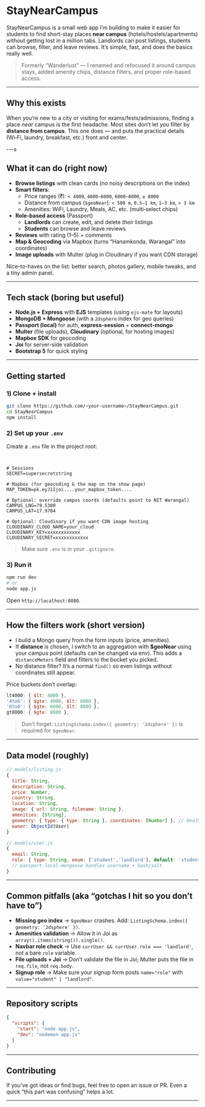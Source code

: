 # StayNearCampus

StayNearCampus is a small web app I’m building to make it easier for students to find short-stay places **near campus** (hotels/hostels/apartments) without getting lost in a million tabs. Landlords can post listings, students can browse, filter, and leave reviews. It’s simple, fast, and does the basics really well.

> Formerly “Wanderlust” — I renamed and refocused it around campus stays, added amenity chips, distance filters, and proper role-based access.

---

## Why this exists

When you’re new to a city or visiting for exams/fests/admissions, finding a place *near* campus is the first headache. Most sites don’t let you filter by **distance from campus**. This one does — and puts the practical details (Wi‑Fi, laundry, breakfast, etc.) front and center.

---s

## What it can do (right now)

- **Browse listings** with clean cards (no noisy descriptions on the index)
- **Smart filters**:
  - Price ranges (₹): `< 4000`, `4000–6000`, `6000–8000`, `≥ 8000`
  - Distance from campus (`$geoNear`): `< 500 m`, `0.5–1 km`, `1–3 km`, `> 3 km`
  - Amenities: WiFi, Laundry, Meals, AC, etc. (multi‑select chips)
- **Role-based access** (Passport)
  - **Landlords** can create, edit, and delete *their* listings
  - **Students** can browse and leave reviews
- **Reviews** with rating (1–5) + comments
- **Map & Geocoding** via Mapbox (turns “Hanamkonda, Warangal” into coordinates)
- **Image uploads** with Multer (plug in Cloudinary if you want CDN storage)

Nice-to-haves on the list: better search, photos gallery, mobile tweaks, and a tiny admin panel.

---

## Tech stack (boring but useful)

- **Node.js + Express** with **EJS** templates (using `ejs-mate` for layouts)
- **MongoDB + Mongoose** (with a `2dsphere` index for geo queries)
- **Passport (local)** for auth, **express-session** + **connect-mongo**
- **Multer** (file uploads), **Cloudinary** (optional, for hosting images)
- **Mapbox SDK** for geocoding
- **Joi** for server-side validation
- **Bootstrap 5** for quick styling

---

## Getting started

### 1) Clone + install
```bash
git clone https://github.com/<your-username>/StayNearCampus.git
cd StayNearCampus
npm install
```

### 2) Set up your `.env`
Create a `.env` file in the project root:

```env


# Sessions
SECRET=supersecretstring

# Mapbox (for geocoding & the map on the show page)
MAP_TOKEN=pk.eyJ1Ijoi....your_mapbox_token....

# Optional: override campus coords (defaults point to NIT Warangal)
CAMPUS_LNG=79.5300
CAMPUS_LAT=17.9784

# Optional: Cloudinary if you want CDN image hosting
CLOUDINARY_CLOUD_NAME=your_cloud
CLOUDINARY_KEY=xxxxxxxxxxxx
CLOUDINARY_SECRET=xxxxxxxxxxxx
```

> Make sure `.env` is in your `.gitignore`.

### 3) Run it
```bash
npm run dev
# or
node app.js
```
Open `http://localhost:8080`.

---

## How the filters work (short version)

- I build a Mongo query from the form inputs (price, amenities).
- If **distance** is chosen, I switch to an aggregation with **$geoNear** using your campus point (defaults can be changed via env). This adds a `distanceMeters` field and filters to the bucket you picked.
- No distance filter? It’s a normal `find()` so even listings without coordinates still appear.

Price buckets don’t overlap:
```js
lt4000: { $lt: 4000 },
'4to6': { $gte: 4000, $lt: 6000 },
'6to8': { $gte: 6000, $lt: 8000 },
gt8000: { $gte: 8000 },
```

> Don’t forget: `ListingSchema.index({ geometry: '2dsphere' })` is required for `$geoNear`.

---

## Data model (roughly)

```js
// models/listing.js
{
  title: String,
  description: String,
  price: Number,
  country: String,
  location: String,
  image: { url: String, filename: String },
  amenities: [String],
  geometry: { type: { type: String }, coordinates: [Number] }, // GeoJSON Point
  owner: ObjectId(User)
}

// models/user.js
{
  email: String,
  role: { type: String, enum: ['student','landlord'], default: 'student' }
  // passport-local-mongoose handles username + hash/salt
}
```

---

## Common pitfalls (aka “gotchas I hit so you don’t have to”)

- **Missing geo index** → `$geoNear` crashes. Add: `ListingSchema.index({ geometry: '2dsphere' })`.
- **Amenities validation** → Allow it in Joi as `array().items(string()).single()`.
- **Navbar role check** → Use `currUser && currUser.role === 'landlord'`, not a bare `role` variable.
- **File uploads + Joi** → Don’t validate the file in Joi; Multer puts the file in `req.file`, not `req.body`.
- **Signup role** → Make sure your signup form posts `name="role"` with `value="student" | "landlord"`.

---

## Repository scripts

```json
{
  "scripts": {
    "start": "node app.js",
    "dev": "nodemon app.js"
  }
}
```

---

## Contributing

If you’ve got ideas or find bugs, feel free to open an issue or PR. Even a quick “this part was confusing” helps a lot.

---

